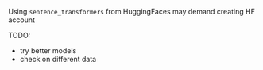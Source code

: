 Using `sentence_transformers` from HuggingFaces may demand creating HF account

TODO:
- try better models
- check on different data
